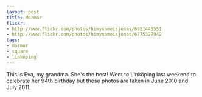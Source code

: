 ```yaml
---
layout: post
title: Mormor
flickr:
- http://www.flickr.com/photos/himynameisjonas/6921443551
- http://www.flickr.com/photos/himynameisjonas/6775327942
tags:
- mormor
- square
- linköping
---
```

This is Eva, my grandma. She's the best! Went to Linköping last weekend to celebrate her 94th birthday but these photos are taken in June 2010 and July 2011.
